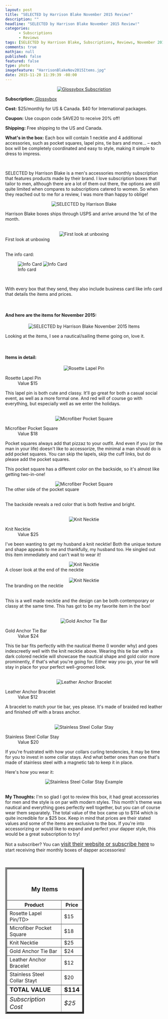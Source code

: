 ```yaml
---
layout: post
title: "SELECTED by Harrison Blake November 2015 Review!"
description: ""
headline: "SELECTED by Harrison Blake November 2015 Review!"
categories: 
      - Subscriptions
      - Reviews
tags: [SELECTED by Harrison Blake, Subscriptions, Reviews, November 2015]
comments: true
mathjax: null
published: false
featured: false
type: photo
imagefeature: "HarrisonBlakeNov2015Items.jpg"
date: 2015-11-20 11:39:39 -08:00
---
```


<center><a href="http://www.harrisonblakeapparel.com/selected-monthly-club/" target="_blank">
<img src="/images/GlossyboxNov2015Package.jpg" border="0" style="border:none;max-width:100%;" alt="Glossybox Subscription" />
</a></center>
<p><b>Subscription:</b><a href="http://www.harrisonblakeapparel.com/selected-monthly-club/" target="_blank"> Glossybox</a></p>
<p><b>Cost:</b> $25/monthly for US & Canada. $40 for International packages.</p>
<p><b>Coupon:</b> Use coupon code SAVE20 to receive 20% off!</p>
<p><b>Shipping:</b> Free shipping to the US and Canada.</p>
<p><b>What's in the box:</b> Each box will contain 1 necktie and 4 additional accessories, such as pocket squares, lapel pins, tie bars and more... – each box will be completely coordinated and easy to style, making it simple to dress to impress.</p>

<br>

<p>SELECTED by Harrison Blake is a men's accessories monthly subscription that features products made by their brand. I love subscription boxes that tailor to men, although there are a lot of them out there, the options are still quite limited when compares to subscriptions catered to women. So when they reached out to me for a review, I was more than happy to oblige!</p>

<center><img src="/images/HarrisonBlakeNov2015Box.jpg" border="0" style="border:none;max-width:100%;" alt="SELECTED by Harrison Blake" /></center>

<p>Harrison Blake boxes ships through USPS and arrive around the 1st of the month.</p>

<br>

<center><img src="/images/HarrisonBlakeNov2015OpenBox.jpg" border="0" style="border:none;max-width:100%;" alt="First look at unboxing" /></center>
<figcaption>First look at unboxing</figcaption>

<br>

<p>The info card:</p>
<figure class="half">
            <img src="/images/HarrisonBlakeNov2015Info.jpg" border="0" style="border:none;max-width:100%;" alt="Info Card" />
            <img src="/images/HarrisonBlakeNov2015Info2.jpg" border="0" style="border:none;max-width:100%;" alt="Info Card" /></a>
            <figcaption>Info card</figcaption>
</figure>

<br>

<p>With every box that they send, they also include business card like info card that details the items and prices.</p>

<br>

<H4>And here are the items for November 2015:</H4>

<center><img src="/images/HarrisonBlakeNov2015Items.jpg" border="0" style="border:none;max-width:100%;" alt="SELECTED by Harrison Blake November 2015 Items" /></center>

<p>Looking at the items, I see a nautical/sailing theme going on, love it.</p>

<br>

<H4>Items in detail:</H4>

<center><img src="/images/HarrisonBlakeNov2015RosetteLapelPin.jpg" border="0" style="border:none;max-width:100%;" alt="Rosette Lapel Pin" /></center>

<DL>
<DT>Rosette Lapel Pin</DT>
<DD>Value $15</DD>
</DL>

<p>This lapel pin is both cute and classy. It'll go great for both a casual social event, as well as a more formal one. And red will of course go with everything, but especially well as we enter the holidays.</p>

<br>

<center><img src="/images/HarrisonBlakeNov2015PocketSquare.jpg" border="0" style="border:none;max-width:100%;" alt="Microfiber Pocket Square" /></center>

<DL>
<DT>Microfiber Pocket Square</DT>
<DD>Value $18</DD>
</DL>

<p>Pocket squares always add that pizzaz to your outfit. And even if you (or the man in your life) doesn't like to accessorize, the minimal a man should do is add pocket squares. You can skip the lapels, skip the cuff links, but do please add the pocket squares.</p>

<p>This pocket square has a different color on the backside, so it's almost like getting two-in-one!</p>

<center><img src="/images/HarrisonBlakeNov2015PocketSquare2.jpg" border="0" style="border:none;max-width:100%;" alt="Microfiber Pocket Square" /></center>
<figcaption>The other side of the pocket square</figcaption>

<br>

<p>The backside reveals a red color that is both festive and bright.</p>

<br>

<center><img src="/images/HarrisonBlakeNov2015KnitTie.jpg" border="0" style="border:none;max-width:100%;" alt="Knit Necktie" /></center>

<DL>
<DT>Knit Necktie</DT>
<DD>Value $25</DD>
</DL>

<p>I've been wanting to get my husband a knit necktie! Both the unique texture and shape appeals to me and thankfully, my husband too. He singled out this item immediately and can't wait to wear it!</p>

<center><img src="/images/HarrisonBlakeNov2015KnitTie2.jpg" border="0" style="border:none;max-width:100%;" alt="Knit Necktie" /></center>
<figcaption>A closer look at the end of the necktie</figcaption>

<br>

<center><img src="/images/HarrisonBlakeNov2015KnitTie3.jpg" border="0" style="border:none;max-width:100%;" alt="Knit Necktie" /></center>
<figcaption>The branding on the necktie</figcaption>

<br>

<p>This is a well made necktie and the design can be both contemporary or classy at the same time. This has got to be my favorite item in the box!</p>

<br>

<center><img src="/images/HarrisonBlakeNov2015GoldAnchorTieBar.jpg" border="0" style="border:none;max-width:100%;" alt="Gold Anchor Tie Bar" /></center>

<DL>
<DT>Gold Anchor Tie Bar</DT>
<DD>Value $24</DD>
</DL>

<p>This tie bar fits perfectly with the nautical theme (I wonder why) and goes indescreetly well with the knit necktie above. Wearing this tie bar with a dark colored necktie will showcase the nautical shape and gold color more prominently, if that's what you're going for. Either way you go, your tie will stay in place for your perfect well-groomed look.</p>

<br>

<center><img src="/images/HarrisonBlakeNov2015AnchorBracelet.jpg" border="0" style="border:none;max-width:100%;" alt="Leather Anchor Bracelet" /></center>

<DL>
<DT>Leather Anchor Bracelet</DT>
<DD>Value $12</DD>
</DL>

<p>A bracelet to match your tie bar, yes please. It's made of braided red leather and finished off with a brass anchor.</p>

<br>

<center><img src="/images/HarrisonBlakeNov2015CollarStay.jpg" border="0" style="border:none;max-width:100%;" alt="Stainless Steel Collar Stay" /></center>

<DL>
<DT>Stainless Steel Collar Stay</DT>
<DD>Value $20</DD>
</DL>

<p>If you're frustrated with how your collars curling tendencies, it may be time for you to invest in some collar stays. And what better ones than one that's made of stainless steel with a magnetic tab to keep it in place.</p>

<p>Here's how you wear it:</p>

<center><img src="/images/HarrisonBlakeNov2015CollarStay2.jpg" border="0" style="border:none;max-width:100%;" alt="Stainless Steel Collar Stay Example" /></center>

<br>

<p><i class="icon-exclamation-sign"></i><b> My Thoughts:</b> I'm so glad I got to review this box, it had great accessories for men and the style is on par with modern styles. This month's theme was nautical and everything goes perfectly well together, but you can of course wear them separately. The total value of the box came up to $114 which is quite incredible for a $25 box. Keep in mind that prices are their stated values and some of the items are exclusive to the box. If you're into accessorizing or would like to expand and perfect your dapper style, this would be a great subscription to try!</p>

<p>Not a subscriber? You can <a href="http://www.harrisonblakeapparel.com/selected-monthly-club/" target="_blank"><big>visit their website or subscribe here</big></a> to start receiving their monthly boxes of dapper accessories!</p>
<br>

<TABLE  BORDER="5" style="width:50%">
   <TR>
      <TH COLSPAN="2">
         <H3><BR><center>My Items</center></H3>
      </TH>
   </TR>
      <TH>Product</TH>
      <TH>Price</TH>
  <TR>
      <TD>Rosette Lapel Pin/TD>
      <TD>$15</TD>
   </TR>
   <TR>
      <TD>Microfiber Pocket Square</TD>
      <TD>$18</TD>
   </TR>
  <TR>
      <TD>Knit Necktie</TD>
      <TD>$25</TD>
   </TR>
   <TR>
      <TD>Gold Anchor Tie Bar</TD>
      <TD>$24</TD>
   </TR>
   <TR>
      <TD>Leather Anchor Bracelet</TD>
      <TD>$12</TD>
   </TR>
      <TR>
      <TD>Stainless Steel Collar Stayt</TD>
      <TD>$20</TD>
   </TR>
   <TR>
      <TD><b><big>TOTAL VALUE</big></b></TD>
      <TD><b><big>$114</big></b></TD>
   </TR>
   <TR>
      <TD><i><big>Subscription Cost</big></i></TD>
      <TD><i><big>$25</big></i></TD>
   </TR>
</TABLE>
